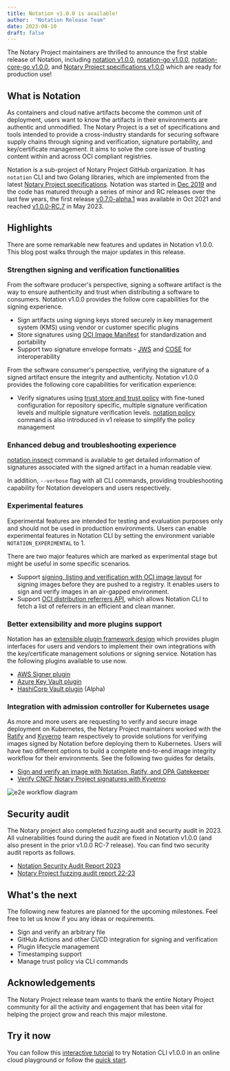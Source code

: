```yaml
---
title: Notation v1.0.0 is available!
author:  "Notation Release Team"
date: 2023-08-10
draft: false
---
```


The Notary Project maintainers are thrilled to announce the first stable release of Notation, including [notation v1.0.0](https://github.com/notaryproject/notation/releases/tag/v1.0.0), [notation-go v1.0.0](https://github.com/notaryproject/notation-go/releases/tag/v1.0.0), [notation-core-go v1.0.0](https://github.com/notaryproject/notation-core-go/releases/tag/v1.0.0), and [Notary Project specifications v1.0.0](https://github.com/notaryproject/specifications/releases/tag/v1.0.0) which are ready for production use!

## What is Notation

As containers and cloud native artifacts become the common unit of deployment, users want to know the artifacts in their environments are authentic and unmodified. The Notary Project is a set of specifications and tools intended to provide a cross-industry standards for securing software supply chains through signing and verification, signature portability, and key/certificate management. It aims to solve the core issue of trusting content within and across OCI compliant registries.

Notation is a sub-project of Notary Project GitHub organization. It has `notation` CLI and two Golang libraries, which are implemented from the latest [Notary Project specifications](https://github.com/notaryproject/specifications/releases/tag/v1.0.0). Notation was started in [Dec 2019](https://github.com/notaryproject/meeting-notes/blob/main/meeting-notes-2019.md#notary-v2-kickoff-meeting) and the code  has matured through a series of minor and RC releases over the last few years, the first release [v0.7.0-alpha.1](https://notaryproject.dev/blog/2021/announcing-notation-alpha1/) was available in Oct 2021 and reached [v1.0.0-RC.7](https://notaryproject.dev/blog/2023/announcing-notation-rc6/) in May 2023.

## Highlights

There are some remarkable new features and updates in Notation v1.0.0. This blog post walks through the major updates in this release.

### Strengthen signing and verification functionalities

From the software producer's perspective, signing a software artifact is the way to ensure authenticity and trust when distributing a software to consumers. Notation v1.0.0 provides the follow core capabilities for the signing experience.

- Sign artifacts using signing keys stored securely in key management system (KMS) using vendor or customer specific plugins
- Store signatures using [OCI Image Manifest](https://github.com/opencontainers/image-spec/blob/v1.1.0-rc3/spec.md) for standardization and portability
- Support two signature envelope formats - [JWS](https://github.com/notaryproject/notaryproject/blob/v1.0.0/specs/signature-envelope-jws.md) and [COSE](https://github.com/notaryproject/notaryproject/blob/v1.0.0/specs/signature-envelope-cose.md) for interoperability

From the software consumer's perspective, verifying the signature of a signed artifact ensure the integrity and authenticity. Notation v1.0.0 provides the following core capabilities for verification experience:

- Verify signatures using [trust store and trust policy](https://github.com/notaryproject/specifications/blob/v1.0.0/specs/trust-store-trust-policy.md) with fine-tuned configuration for repository specific, multiple signature verification levels and multiple signature verification levels.  [notation policy](https://notaryproject.dev/docs/cli-reference/notation_policy/) command is also introduced in v1 release to simplify the policy management

### Enhanced debug and troubleshooting experience

[notation inspect](https://notaryproject.dev/docs/cli-reference/notation_inspect/) command is available to get detailed information of signatures associated with the signed artifact in a human readable view.

In addition, `--verbose` flag with all CLI commands, providing troubleshooting capability for Notation developers and users respectively.

### Experimental features

Experimental features are intended for testing and evaluation purposes only and should not be used in production environments. Users can enable experimental features in Notation CLI by setting the environment variable `NOTATION_EXPERIMENTAL` to 1. 

There are two major features which are marked as experimental stage but might be useful in some specific scenarios.
 
- Support [signing, listing and verification with OCI image layout](https://notaryproject.dev/docs/how-to/oci-image-layout/) for signing images before they are pushed to a registry. It enables users to sign and verify images in an air-gapped environment.
- Support [OCI distribution referrers API](https://github.com/opencontainers/distribution-spec/blob/v1.1.0-rc2/spec.md#enabling-the-referrers-api), which allows Notation CLI to fetch a list of referrers in an efficient and clean manner.

### Better extensibility and more plugins support

Notation has an [extensible plugin framework design](https://github.com/notaryproject/specifications/blob/v1.0.0/specs/plugin-extensibility.md) which provides plugin interfaces for users and vendors to implement their own integrations with the key/certificate management solutions or signing service. Notation has the following plugins available to use now.

- [AWS Signer plugin](https://docs.aws.amazon.com/signer/latest/developerguide/Welcome.html)
- [Azure Key Vault plugin](https://learn.microsoft.com/en-us/azure/container-registry/container-registry-tutorial-sign-build-push)
- [HashiCorp Vault plugin](https://github.com/notaryproject/notation-hashicorp-vault) (Alpha)

### Integration with admission controller for Kubernetes usage

As more and more users are requesting to verify and secure image deployment on Kubernetes, the Notary Project maintainers worked with the [Ratify](https://github.com/deislabs/ratify) and [Kyverno](https://kyverno.io/) team respectively to provide solutions for verifying images signed by Notation before deploying them to Kubernetes. Users will have two different options to build a complete end-to-end image integrity workflow for their environments. See the following two guides for details.

- [Sign and verify an image with Notation, Ratify, and OPA Gatekeeper](https://ratify.dev/blog/sign-and-verify-image-with-notation-ratify)
- [Verify CNCF Notary Project signatures with Kyverno](https://kyverno.io/docs/writing-policies/verify-images/notary/)

![e2e workflow diagram](https://hackmd.io/_uploads/S1bow5HO2.png)

## Security audit

The Notary project also completed fuzzing audit and security audit in 2023. All vulnerabilities found during the audit are fixed in Notation v1.0.0 (and also present in the prior v1.0.0 RC-7 release). You can find two security audit reports as follows.

- [Notation Security Audit Report 2023](https://github.com/notaryproject/notaryproject/blob/main/security/reports/audit/ADA-notation-security-audit-23.pdf)
- [Notary Project fuzzing audit report 22-23](https://github.com/notaryproject/notaryproject/tree/main/security/reports/fuzzing/ADA-fuzzing-audit-22-23.pdf)

## What's the next

The following new features are planned for the upcoming milestones. Feel free to let us know if you any ideas or requirements.

- Sign and verify an arbitrary file
- GitHub Actions and other CI/CD integration for signing and verification
- Plugin lifecycle management
- Timestamping support
- Manage trust policy via CLI commands

## Acknowledgements

The Notary Project release team wants to thank the entire Notary Project community for all the activity and engagement that has been vital for helping the project grow and reach this major milestone.

## Try it now

You can follow this [interactive tutorial](https://killercoda.com/notaryproject/scenario/notation) to try Notation CLI v1.0.0 in an online cloud playground or follow the [quick start](https://notaryproject.dev/docs/quickstart/).